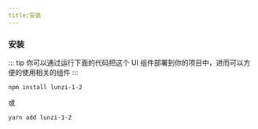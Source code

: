 ```yaml
---
title:安装
---
```


### 安装

::: tip
你可以通过运行下面的代码把这个 UI 组件部署到你的项目中，进而可以方便的使用相关的组件
:::

```
npm install lunzi-1-2
```

或

```
yarn add lunzi-1-2
```

